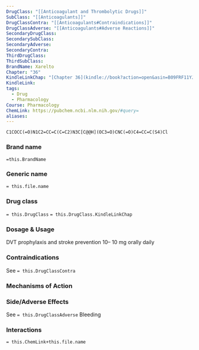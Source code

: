 ```yaml
---
DrugClass: "[[Anticoagulant and Thrombolytic Drugs]]"
SubClass: "[[Anticoagulants]]"
DrugClassContra: "[[Anticoagulants#Contraindications]]"
DrugClassAdverse: "[[Anticoagulants#Adverse Reactions]]"
SecondaryDrugClass: 
SecondarySubClass: 
SecondaryAdverse: 
SecondaryContra: 
ThirdDrugClass: 
ThirdSubClass: 
BrandName: Xarelto
Chapter: "36"
KindleLinkChap: "[Chapter 36](kindle://book?action=open&asin=B09FRF11YJ&location=19929)"
KindleLink: 
tags:
  - Drug
  - Pharmacology
Course: Pharmacology
ChemLink: https://pubchem.ncbi.nlm.nih.gov/#query=
aliases:
---
```

```smiles
C1COCC(=O)N1C2=CC=C(C=C2)N3C[C@@H](OC3=O)CNC(=O)C4=CC=C(S4)Cl
```

### Brand name
`=this.BrandName`

### Generic name
`= this.file.name`

### Drug class 
`= this.DrugClass`
	`= this.DrugClass.KindleLinkChap`

### Dosage & Usage
 DVT prophylaxis and stroke prevention
10– 10 mg orally daily

### Contraindications
See `= this.DrugClassContra`

### Mechanisms of Action


### Side/Adverse Effects
See `= this.DrugClassAdverse`
Bleeding

### Interactions

`= this.ChemLink+this.file.name`


